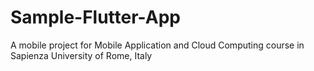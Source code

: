 # Sample-Flutter-App
A mobile project for Mobile Application and Cloud Computing course in Sapienza University of Rome, Italy
